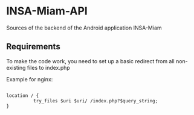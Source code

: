 # INSA-Miam-API

Sources of the backend of the Android application INSA-Miam

## Requirements

To make the code work, you need to set up a basic redirect from all non-existing files to index.php

Example for nginx:

```nginx

location / {
          try_files $uri $uri/ /index.php?$query_string;
}
```